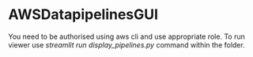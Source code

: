 # AWSDatapipelinesGUI

You need to be authorised using aws cli and use appropriate role.
To run viewer use _streamlit run display_pipelines.py_ command within the folder.
